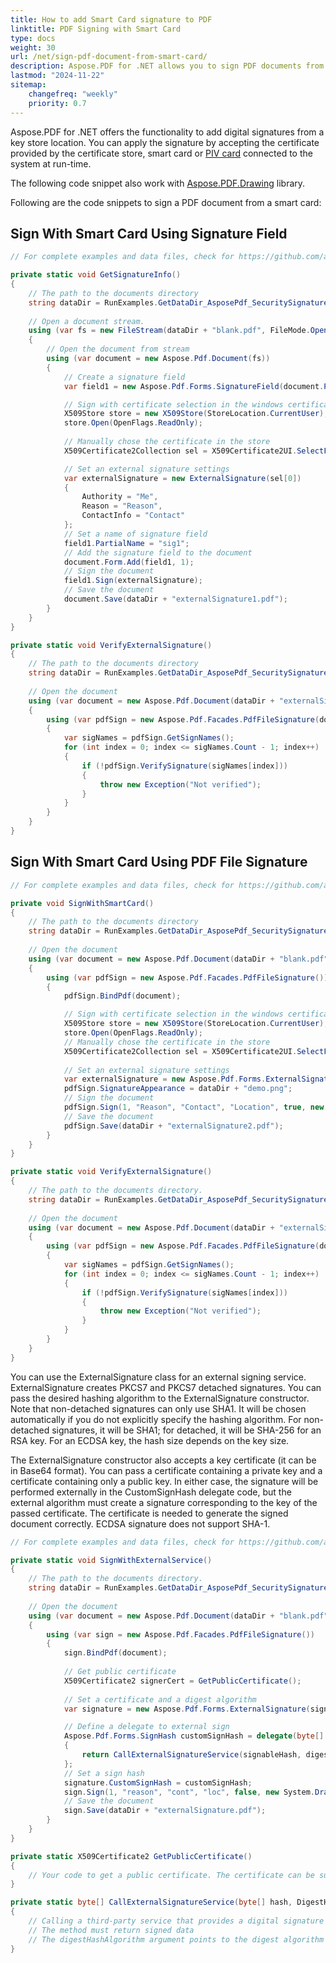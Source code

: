 ```yaml
---
title: How to add Smart Card signature to PDF
linktitle: PDF Signing with Smart Card
type: docs
weight: 30
url: /net/sign-pdf-document-from-smart-card/
description: Aspose.PDF for .NET allows you to sign PDF documents from a smart card using signature field.
lastmod: "2024-11-22"
sitemap:
    changefreq: "weekly"
    priority: 0.7
---
```

<script type="application/ld+json">
{
    "@context": "https://schema.org",
    "@type": "TechArticle",
    "headline": "How to add Smart Card signature to PDF",
    "alternativeHeadline": "Add Smart Card Signatures to PDF Documents Easily",
    "abstract": "Aspose.PDF for .NET now enables seamless PDF signing using smart cards, enhancing digital security by allowing users to authenticate documents with their stored digital certificates. This functionality supports both signature fields and advanced signing options, ensuring compliance and integrity in PDF transactions",
    "author": {
        "@type": "Person",
        "name": "Anastasiia Holub",
        "givenName": "Anastasiia",
        "familyName": "Holub",
        "url": "https://www.linkedin.com/in/anastasiia-holub-750430225/"
    },
    "genre": "pdf document generation",
    "keywords": "Smart Card signature, PDF signing, Aspose.PDF for .NET, digital signatures, external signing service, PKCS7 signature, certificate selection, hash algorithm, signature field, signing PDF documents",
    "wordcount": "755",
    "proficiencyLevel": "Beginner",
    "publisher": {
        "@type": "Organization",
        "name": "Aspose.PDF for .NET",
        "url": "https://products.aspose.com/pdf",
        "logo": "https://www.aspose.cloud/templates/aspose/img/products/pdf/aspose_pdf-for-net.svg",
        "alternateName": "Aspose",
        "sameAs": [
            "https://facebook.com/aspose.pdf/",
            "https://twitter.com/asposepdf",
            "https://www.youtube.com/channel/UCmV9sEg_QWYPi6BJJs7ELOg/featured",
            "https://www.linkedin.com/company/aspose",
            "https://stackoverflow.com/questions/tagged/aspose",
            "https://aspose.quora.com/",
            "https://aspose.github.io/"
        ],
        "contactPoint": [
            {
                "@type": "ContactPoint",
                "telephone": "+1 903 306 1676",
                "contactType": "sales",
                "areaServed": "US",
                "availableLanguage": "en"
            },
            {
                "@type": "ContactPoint",
                "telephone": "+44 141 628 8900",
                "contactType": "sales",
                "areaServed": "GB",
                "availableLanguage": "en"
            },
            {
                "@type": "ContactPoint",
                "telephone": "+61 2 8006 6987",
                "contactType": "sales",
                "areaServed": "AU",
                "availableLanguage": "en"
            }
        ]
    },
    "url": "/net/sign-pdf-document-from-smart-card/",
    "mainEntityOfPage": {
        "@type": "WebPage",
        "@id": "/net/sign-pdf-document-from-smart-card/"
    },
    "dateModified": "2024-11-25",
    "description": "Aspose.PDF for .NET allows you to sign PDF documents from a smart card using signature field."
}
</script>

Aspose.PDF for .NET offers the functionality to add digital signatures from a key store location. You can apply the signature by accepting the certificate provided by the certificate store, smart card or [PIV card](https://whatis.techtarget.com/definition/personal-identity-verification-PIV-card) connected to the system at run-time. 

The following code snippet also work with [Aspose.PDF.Drawing](/pdf/net/drawing/) library.

Following are the code snippets to sign a PDF document from a smart card:

## Sign With Smart Card Using Signature Field

```csharp
// For complete examples and data files, check for https://github.com/aspose-pdf/Aspose.PDF-for-.NET

private static void GetSignatureInfo()
{
    // The path to the documents directory
    string dataDir = RunExamples.GetDataDir_AsposePdf_SecuritySignatures();
    
    // Open a document stream.
    using (var fs = new FileStream(dataDir + "blank.pdf", FileMode.Open, FileAccess.ReadWrite))
    {
        // Open the document from stream
        using (var document = new Aspose.Pdf.Document(fs))
        {
            // Create a signature field
            var field1 = new Aspose.Pdf.Forms.SignatureField(document.Pages[1], new Rectangle(100, 400, 10, 10));

            // Sign with certificate selection in the windows certificate store
            X509Store store = new X509Store(StoreLocation.CurrentUser);
            store.Open(OpenFlags.ReadOnly);
            
            // Manually chose the certificate in the store
            X509Certificate2Collection sel = X509Certificate2UI.SelectFromCollection(store.Certificates, null, null, X509SelectionFlag.SingleSelection);

            // Set an external signature settings
            var externalSignature = new ExternalSignature(sel[0])
            {
                Authority = "Me",
                Reason = "Reason",
                ContactInfo = "Contact"
            };
            // Set a name of signature field
            field1.PartialName = "sig1";
            // Add the signature field to the document
            document.Form.Add(field1, 1);
            // Sign the document
            field1.Sign(externalSignature);
            // Save the document
            document.Save(dataDir + "externalSignature1.pdf");
        }
    }
}

private static void VerifyExternalSignature()
{    
    // The path to the documents directory
    string dataDir = RunExamples.GetDataDir_AsposePdf_SecuritySignatures();
    
    // Open the document
    using (var document = new Aspose.Pdf.Document(dataDir + "externalSignature1.pdf"))
    {
        using (var pdfSign = new Aspose.Pdf.Facades.PdfFileSignature(document))
        {
            var sigNames = pdfSign.GetSignNames();
            for (int index = 0; index <= sigNames.Count - 1; index++)
            {
                if (!pdfSign.VerifySignature(sigNames[index]))
                {
                    throw new Exception("Not verified");
                }
            }
        }
    }
}
```

## Sign With Smart Card Using PDF File Signature

```csharp
// For complete examples and data files, check for https://github.com/aspose-pdf/Aspose.PDF-for-.NET

private void SignWithSmartCard()
{
    // The path to the documents directory
    string dataDir = RunExamples.GetDataDir_AsposePdf_SecuritySignatures();
    
    // Open the document
    using (var document = new Aspose.Pdf.Document(dataDir + "blank.pdf"))
    {
        using (var pdfSign = new Aspose.Pdf.Facades.PdfFileSignature())
        {   
            pdfSign.BindPdf(document);

            // Sign with certificate selection in the windows certificate store
            X509Store store = new X509Store(StoreLocation.CurrentUser);
            store.Open(OpenFlags.ReadOnly);
            // Manually chose the certificate in the store
            X509Certificate2Collection sel = X509Certificate2UI.SelectFromCollection(store.Certificates, null, null, X509SelectionFlag.SingleSelection);
            
            // Set an external signature settings
            var externalSignature = new Aspose.Pdf.Forms.ExternalSignature(sel[0]);
            pdfSign.SignatureAppearance = dataDir + "demo.png";
            // Sign the document
            pdfSign.Sign(1, "Reason", "Contact", "Location", true, new System.Drawing.Rectangle(100, 100, 200, 200), externalSignature);
            // Save the document
            pdfSign.Save(dataDir + "externalSignature2.pdf");
        }
    }
}

private static void VerifyExternalSignature()
{
    // The path to the documents directory.
    string dataDir = RunExamples.GetDataDir_AsposePdf_SecuritySignatures();
    
    // Open the document
    using (var document = new Aspose.Pdf.Document(dataDir + "externalSignature1.pdf"))
    {
        using (var pdfSign = new Aspose.Pdf.Facades.PdfFileSignature(document))
        {
            var sigNames = pdfSign.GetSignNames();
            for (int index = 0; index <= sigNames.Count - 1; index++)
            {
                if (!pdfSign.VerifySignature(sigNames[index]))
                {
                    throw new Exception("Not verified");
                }
            }
        }
    }
}
```

You can use the ExternalSignature class for an external signing service. ExternalSignature creates PKCS7 and PKCS7 detached signatures.
You can pass the desired hashing algorithm to the ExternalSignature constructor. Note that non-detached signatures can only use SHA1.
It will be chosen automatically if you do not explicitly specify the hashing algorithm. For non-detached signatures, it will be SHA1; for detached, it will be SHA-256 for an RSA key. For an ECDSA key, the hash size depends on the key size.

The ExternalSignature constructor also accepts a key certificate (it can be in Base64 format). You can pass a certificate containing a private key and a certificate containing only a public key. In either case, the signature will be performed externally in the CustomSignHash delegate code, but the external algorithm must create a signature corresponding to the key of the passed certificate. The certificate is needed to generate the signed document correctly. ECDSA signature does not support SHA-1.

```csharp
// For complete examples and data files, check for https://github.com/aspose-pdf/Aspose.PDF-for-.NET

private static void SignWithExternalService()
{    
    // The path to the documents directory.
    string dataDir = RunExamples.GetDataDir_AsposePdf_SecuritySignatures();
    
    // Open the document
    using (var document = new Aspose.Pdf.Document(dataDir + "blank.pdf"))
    {
        using (var sign = new Aspose.Pdf.Facades.PdfFileSignature())
        {
            sign.BindPdf(document);
            
            // Get public certificate
            X509Certificate2 signerCert = GetPublicCertificate();
            
            // Set a certificate and a digest algorithm
            var signature = new Aspose.Pdf.Forms.ExternalSignature(signerCert, DigestHashAlgorithm.Sha256);

            // Define a delegate to external sign
            Aspose.Pdf.Forms.SignHash customSignHash = delegate(byte[] signableHash, DigestHashAlgorithm digestHashAlgorithm)
            {
                return CallExternalSignatureService(signableHash, digestHashAlgorithm);
            };
            // Set a sign hash
            signature.CustomSignHash = customSignHash;
            sign.Sign(1, "reason", "cont", "loc", false, new System.Drawing.Rectangle(0, 0, 500, 500), signature);
            // Save the document
            sign.Save(dataDir + "externalSignature.pdf");
        }
    }
}

private static X509Certificate2 GetPublicCertificate()
{
    // Your code to get a public certificate. The certificate can be supplied by a third-party service or a smart card
}

private static byte[] CallExternalSignatureService(byte[] hash, DigestHashAlgorithm digestHashAlgorithm)
{
    // Calling a third-party service that provides a digital signature service
    // The method must return signed data
    // The digestHashAlgorithm argument points to the digest algorithm that was applied to the data to produce the value of the hash argument
}
```

<script type="application/ld+json">
{
    "@context": "http://schema.org",
    "@type": "SoftwareApplication",
    "name": "Aspose.PDF for .NET Library",
    "image": "https://www.aspose.cloud/templates/aspose/img/products/pdf/aspose_pdf-for-net.svg",
    "url": "https://www.aspose.com/",
    "publisher": {
        "@type": "Organization",
        "name": "Aspose.PDF",
        "url": "https://products.aspose.com/pdf",
        "logo": "https://www.aspose.cloud/templates/aspose/img/products/pdf/aspose_pdf-for-net.svg",
        "alternateName": "Aspose",
        "sameAs": [
            "https://facebook.com/aspose.pdf/",
            "https://twitter.com/asposepdf",
            "https://www.youtube.com/channel/UCmV9sEg_QWYPi6BJJs7ELOg/featured",
            "https://www.linkedin.com/company/aspose",
            "https://stackoverflow.com/questions/tagged/aspose",
            "https://aspose.quora.com/",
            "https://aspose.github.io/"
        ],
        "contactPoint": [
            {
                "@type": "ContactPoint",
                "telephone": "+1 903 306 1676",
                "contactType": "sales",
                "areaServed": "US",
                "availableLanguage": "en"
            },
            {
                "@type": "ContactPoint",
                "telephone": "+44 141 628 8900",
                "contactType": "sales",
                "areaServed": "GB",
                "availableLanguage": "en"
            },
            {
                "@type": "ContactPoint",
                "telephone": "+61 2 8006 6987",
                "contactType": "sales",
                "areaServed": "AU",
                "availableLanguage": "en"
            }
        ]
    },
    "offers": {
        "@type": "Offer",
        "price": "1199",
        "priceCurrency": "USD"
    },
    "applicationCategory": "PDF Manipulation Library for .NET",
    "downloadUrl": "https://www.nuget.org/packages/Aspose.PDF/",
    "operatingSystem": "Windows, MacOS, Linux",
    "screenshot": "https://docs.aspose.com/pdf/net/create-pdf-document/screenshot.png",
    "softwareVersion": "2022.1",
    "aggregateRating": {
        "@type": "AggregateRating",
        "ratingValue": "5",
        "ratingCount": "16"
    }
}
</script>
